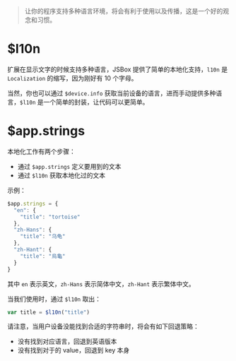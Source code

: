 > 让你的程序支持多种语言环境，将会有利于使用以及传播，这是一个好的观念和习惯。

# $l10n

扩展在显示文字的时候支持多种语言，JSBox 提供了简单的本地化支持，`l10n` 是 `Localization` 的缩写，因为刚好有 10 个字母。

当然，你也可以通过 `$device.info` 获取当前设备的语言，进而手动提供多种语言，`$l10n` 是一个简单的封装，让代码可以更简单。

# $app.strings

本地化工作有两个步骤：

- 通过 `$app.strings` 定义要用到的文本
- 通过 `$l10n` 获取本地化过的文本

示例：

```js
$app.strings = {
  "en": {
    "title": "tortoise"
  },
  "zh-Hans": {
    "title": "乌龟"
  },
  "zh-Hant": {
    "title": "烏龜"
  }
}
```

其中 `en` 表示英文，`zh-Hans` 表示简体中文，`zh-Hant` 表示繁体中文。

当我们使用时，通过 `$l10n` 取出：

```js
var title = $l10n("title")
```

请注意，当用户设备没能找到合适的字符串时，将会有如下回退策略：

- 没有找到对应语言，回退到英语版本
- 没有找到对于的 value，回退到 key 本身
